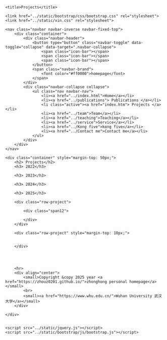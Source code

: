  
<html>

<head>
    <meta charset="utf-8">
    <meta name="author" content="presinal homepage">
    <meta name="viewport" content="width=device-width, initial-scale=1.0">
    <!--***************-->
  
 <title>ZhouZhonghong's主页建造中.......  </title>
    <meta name="google-site-verification" content="4aUJl2I7hcddtjYkcxpnrotZMt3zwgFPboCdEiZsUc0" />
    <meta charset="utf-8" />
    <meta http-equiv="X-UA-Compatible" content="IE=edge" />
    <meta name="viewport" content="width=device-width,initial-scale=1.0" />
    <meta name="description" content="ZhouZhonghong's Home Page" />
    <meta name="author" content="ZhouZhonghong" />
 <link rel="shortcut icon" href="favicon.ico" />
 <link href="https://fonts.googleapis.com/css?family=Lato:300,400,300italic,400italic" rel="stylesheet" type="text/css" />
    <link href="https://fonts.googleapis.com/css?family=Montserrat:400,700" rel="stylesheet" type="text/css" />

 <link href="https://apps.bdimg.com/libs/bootstrap/3.3.4/css/bootstrap.min.css" rel="stylesheet" />

  <link href="https://apps.bdimg.com/libs/fontawesome/4.2.0/css/font-awesome.min.css" rel="stylesheet" />

 <link id="theme-style" rel="stylesheet" href="styles.min.css" />
 <title>zhouzhonghong - Wuhan University</title>

  <link href="static/bootstrap/css/bootstrap.css" rel="stylesheet" />
  <link href="static/xin.css" rel="stylesheet" />




 <link rel="stylesheet" href="../static/pixyll.css" type="text/css" />
</head>
 <title>Homepage-ZhouZhonghong's Home Page, 主页建造中....... </title>
<body>
 <!-- ******HEADER****** -->

    <title>Projects</title>

    <link href="../static/bootstrap/css/bootstrap.css" rel="stylesheet">
    <link href="../static/xin.css" rel="stylesheet">

<!--/head-->

<body>

    <nav class="navbar navbar-inverse navbar-fixed-top">
        <div class="container">
            <div class="navbar-header">
                <button type="button" class="navbar-toggle" data-toggle="collapse" data-target=".navbar-collapse">
                    <span class="icon-bar"></span>
                    <span class="icon-bar"></span>
                    <span class="icon-bar"></span>
                </button>
                <span class="navbar-brand">
                    <font color="#ff0000">homepage</font>
                </span>
            </div>
            <div class="navbar-collapse collapse">
                <ul class="nav navbar-nav">
                    <li><a href="../index.html">Home</a></li>
                    <li><a href="../publications"> Publications </a></li>
                    <li class="active"><a href="index.htm"> Projects </a></li>
                    <li><a href="../team">Team</a></li>
                    <li><a href="../teaching">Teaching</a></li>
                    <li><a href="../service">Service</a></li>
                    <li><a href="../Kong five">kong five</a></li>
                    <li><a href="../Contact me">Contact me</a></li>
                </ul>
            </div>
        </div>
    </nav>

    <div class="container" style="margin-top: 50px;">
        <h2> Projects</h2>
        <h3> 2022</h3>
        
        <h3> 2023</h3>
        
        <h3> 2024</h3>
        
        <h3> 2025</h3>
        
        <div class="row-project">

            <div class="span12">
            
            </div>
        </div>
       
        <div class="row-project" style="margin-top: 10px;">
           
            
        </div>

      

      
        <hr>
        <div align="center">
            <small>Copyright &copy 2025 year <a href="https://zhouz0201.github.io/">zhonghong personal homepage</a></small>
            <br>
            <small><a href="https://www.whu.edu.cn/">Wuhan University 武汉大学</a></small>
        </div>

    </div>


    <script src="../static/jquery.js"></script>
    <script src="../static/bootstrap/js/bootstrap.js"></script>
</body>

<!--/html-->
